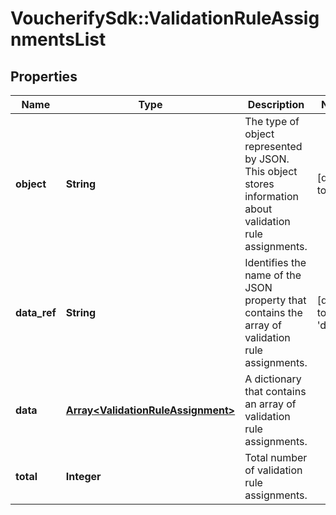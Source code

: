 # VoucherifySdk::ValidationRuleAssignmentsList

## Properties

| Name | Type | Description | Notes |
| ---- | ---- | ----------- | ----- |
| **object** | **String** | The type of object represented by JSON. This object stores information about validation rule assignments. | [default to &#39;list&#39;] |
| **data_ref** | **String** | Identifies the name of the JSON property that contains the array of validation rule assignments. | [default to &#39;data&#39;] |
| **data** | [**Array&lt;ValidationRuleAssignment&gt;**](ValidationRuleAssignment.md) | A dictionary that contains an array of validation rule assignments. |  |
| **total** | **Integer** | Total number of validation rule assignments. |  |

